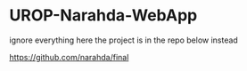 # UROP-Narahda-WebApp

ignore everything here the project is in the repo below instead

https://github.com/narahda/final
